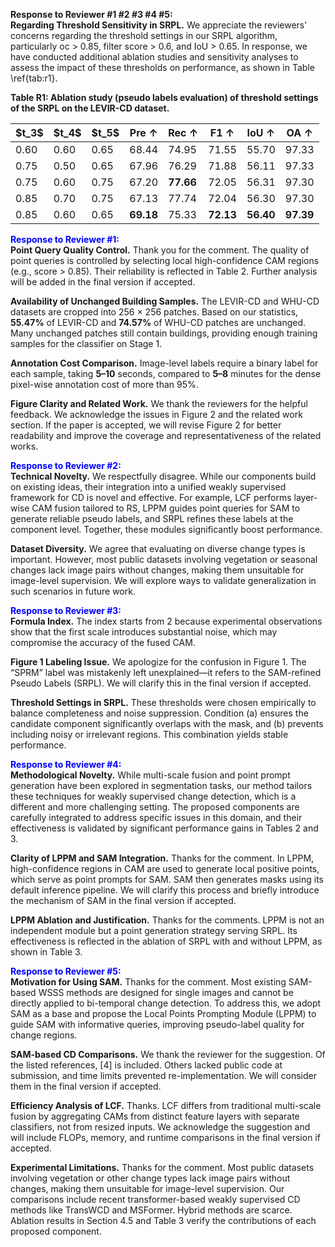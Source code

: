 **Response to Reviewer #1 #2 #3 #4 #5:**  
**Regarding Threshold Sensitivity in SRPL.** We appreciate the reviewers’ concerns regarding the threshold settings in our SRPL algorithm, particularly oc > 0.85, filter score > 0.6, and IoU > 0.65. In response, we have conducted additional ablation studies and sensitivity analyses to assess the impact of these thresholds on performance, as shown in Table \ref{tab:r1}.

**Table R1: Ablation study (pseudo labels evaluation) of threshold settings of the SRPL on the LEVIR-CD dataset.**
<table>
  <thead>
    <tr>
      <th>$t_3$</th><th>$t_4$</th><th>$t_5$</th>
      <th>Pre ↑</th><th>Rec ↑</th><th>F1 ↑</th><th>IoU ↑</th><th>OA ↑</th>
    </tr>
  </thead>
  <tbody>
    <tr><td>0.60</td><td>0.60</td><td>0.65</td><td>68.44</td><td>74.95</td><td>71.55</td><td>55.70</td><td>97.33</td></tr>
    <tr><td>0.75</td><td>0.50</td><td>0.65</td><td>67.96</td><td>76.29</td><td>71.88</td><td>56.11</td><td>97.33</td></tr>
    <tr><td>0.75</td><td>0.60</td><td>0.75</td><td>67.20</td><td><b>77.66</b></td><td>72.05</td><td>56.31</td><td>97.30</td></tr>
    <tr><td>0.85</td><td>0.70</td><td>0.75</td><td>67.13</td><td>77.74</td><td>72.04</td><td>56.30</td><td>97.30</td></tr>
    <tr><td>0.85</td><td>0.60</td><td>0.65</td><td><b>69.18</b></td><td>75.33</td><td><b>72.13</b></td><td><b>56.40</b></td><td><b>97.39</b></td></tr>
  </tbody>
</table>

**<span style="color:blue">Response to Reviewer #1:</span>**  
**Point Query Quality Control.** Thank you for the comment. The quality of point queries is controlled by selecting local high-confidence CAM regions (e.g., score > 0.85). Their reliability is reflected in Table 2. Further analysis will be added in the final version if accepted.  

**Availability of Unchanged Building Samples.** The LEVIR-CD and WHU-CD datasets are cropped into 256 × 256 patches. Based on our statistics, **55.47%** of LEVIR-CD and **74.57%** of WHU-CD patches are unchanged. Many unchanged patches still contain buildings, providing enough training samples for the classifier on Stage 1.  

**Annotation Cost Comparison.** Image-level labels require a binary label for each sample, taking **5–10** seconds, compared to **5–8** minutes for the dense pixel-wise annotation cost of more than 95%.  

**Figure Clarity and Related Work.** We thank the reviewers for the helpful feedback. We acknowledge the issues in Figure 2 and the related work section. If the paper is accepted, we will revise Figure 2 for better readability and improve the coverage and representativeness of the related works.  

**<span style="color:blue">Response to Reviewer #2:</span>**  
**Technical Novelty.** We respectfully disagree. While our components build on existing ideas, their integration into a unified weakly supervised framework for CD is novel and effective. For example, LCF performs layer-wise CAM fusion tailored to RS, LPPM guides point queries for SAM to generate reliable pseudo labels, and SRPL refines these labels at the component level. Together, these modules significantly boost performance.  

**Dataset Diversity.** We agree that evaluating on diverse change types is important. However, most public datasets involving vegetation or seasonal changes lack image pairs without changes, making them unsuitable for image-level supervision. We will explore ways to validate generalization in such scenarios in future work.  

**<span style="color:blue">Response to Reviewer #3:</span>**  
**Formula Index.** The index starts from 2 because experimental observations show that the first scale introduces substantial noise, which may compromise the accuracy of the fused CAM.  

**Figure 1 Labeling Issue.** We apologize for the confusion in Figure 1. The “SPRM” label was mistakenly left unexplained—it refers to the SAM-refined Pseudo Labels (SRPL). We will clarify this in the final version if accepted.  

**Threshold Settings in SRPL.** These thresholds were chosen empirically to balance completeness and noise suppression. Condition (a) ensures the candidate component significantly overlaps with the mask, and (b) prevents including noisy or irrelevant regions. This combination yields stable performance.  

**<span style="color:blue">Response to Reviewer #4:</span>**  
**Methodological Novelty.** While multi-scale fusion and point prompt generation have been explored in segmentation tasks, our method tailors these techniques for weakly supervised change detection, which is a different and more challenging setting. The proposed components are carefully integrated to address specific issues in this domain, and their effectiveness is validated by significant performance gains in Tables 2 and 3.  

**Clarity of LPPM and SAM Integration.** Thanks for the comment. In LPPM, high-confidence regions in CAM are used to generate local positive points, which serve as point prompts for SAM. SAM then generates masks using its default inference pipeline. We will clarify this process and briefly introduce the mechanism of SAM in the final version if accepted.  

**LPPM Ablation and Justification.** Thanks for the comments. LPPM is not an independent module but a point generation strategy serving SRPL. Its effectiveness is reflected in the ablation of SRPL with and without LPPM, as shown in Table 3.  

**<span style="color:blue">Response to Reviewer #5:</span>**  
**Motivation for Using SAM.** Thanks for the comment. Most existing SAM-based WSSS methods are designed for single images and cannot be directly applied to bi-temporal change detection. To address this, we adopt SAM as a base and propose the Local Points Prompting Module (LPPM) to guide SAM with informative queries, improving pseudo-label quality for change regions.  

**SAM-based CD Comparisons.** We thank the reviewer for the suggestion. Of the listed references, [4] is included. Others lacked public code at submission, and time limits prevented re-implementation. We will consider them in the final version if accepted.  

**Efficiency Analysis of LCF.** Thanks. LCF differs from traditional multi-scale fusion by aggregating CAMs from distinct feature layers with separate classifiers, not from resized inputs. We acknowledge the suggestion and will include FLOPs, memory, and runtime comparisons in the final version if accepted.  

**Experimental Limitations.** Thanks for the comment. Most public datasets involving vegetation or other change types lack image pairs without changes, making them unsuitable for image-level supervision. Our comparisons include recent transformer-based weakly supervised CD methods like TransWCD and MSFormer. Hybrid methods are scarce. Ablation results in Section 4.5 and Table 3 verify the contributions of each proposed component.  
